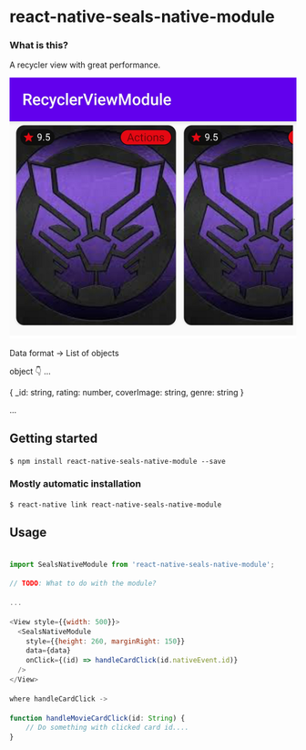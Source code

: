 # react-native-seals-native-module
### What is this?

A recycler view with great performance.


![Alt text](https://github.com/JustMoze/customModule/blob/master/recyclerView.png?raw=true)

Data format -> List of objects

object 👇
...

{
  _id: string,
  rating: number,
  coverImage: string,
  genre: string
}

...

## Getting started

`$ npm install react-native-seals-native-module --save`

### Mostly automatic installation

`$ react-native link react-native-seals-native-module`

## Usage
```javascript

import SealsNativeModule from 'react-native-seals-native-module';

// TODO: What to do with the module?

...

<View style={{width: 500}}>
  <SealsNativeModule
    style={{height: 260, marginRight: 150}}
    data={data}
    onClick={(id) => handleCardClick(id.nativeEvent.id)}
  />
</View>

where handleCardClick ->

function handleMovieCardClick(id: String) {
    // Do something with clicked card id....
}

```
